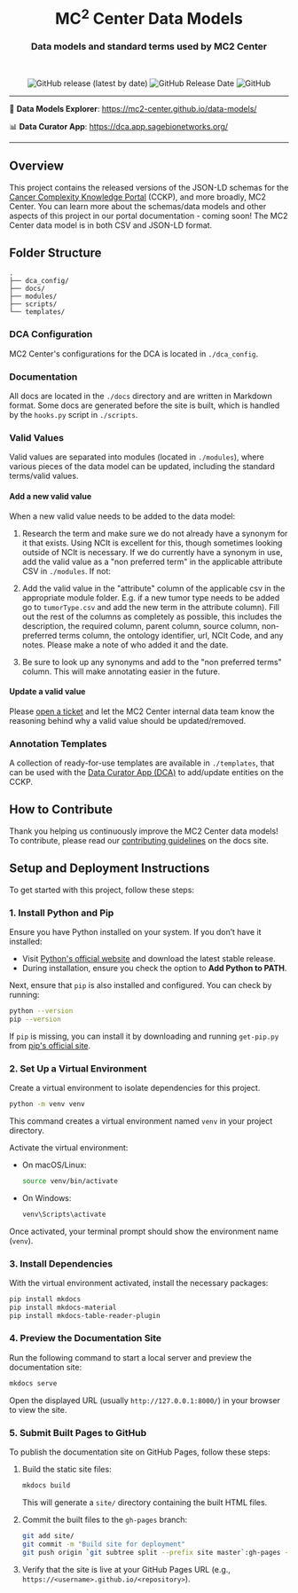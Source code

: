 <h1 align="center">
  MC<sup>2</sup> Center Data Models
</h1>

<h3 align="center">
  Data models and standard terms used by MC2 Center
</h3>
<br/>

<p align="center">
  <img 
    alt="GitHub release (latest by date)" 
    src="https://img.shields.io/github/release/mc2-center/mc2-data-models?label=latest%20release&display_name=release&style=flat-square"
  >
  <img 
    alt="GitHub Release Date" 
    src="https://img.shields.io/github/release-date/mc2-center/mc2-data-models?style=flat-square&color=green"
  >
  <img 
    alt="GitHub" 
    src="https://img.shields.io/github/license/mc2-center/mc2-data-models?style=flat-square&color=orange"
  >
</p>

---

🔎 **Data Models Explorer**: https://mc2-center.github.io/data-models/

📊 **Data Curator App**: https://dca.app.sagebionetworks.org/

---

## Overview

This project contains the released versions of the JSON-LD schemas for the
[Cancer Complexity Knowledge Portal] (CCKP), and more broadly, MC2 Center.
You can learn more about the schemas/data models and other aspects of this
project in our portal documentation - coming soon! The MC2 Center data model
is in both CSV and JSON-LD format.

## Folder Structure

```
.
├── dca_config/
├── docs/
├── modules/
├── scripts/
└── templates/
```

### DCA Configuration

MC2 Center's configurations for the DCA is located in `./dca_config`.

### Documentation

All docs are located in the `./docs` directory and are written in Markdown
format. Some docs are generated before the site is built, which is handled
by the `hooks.py` script in `./scripts`.

### Valid Values

Valid values are separated into modules (located in `./modules`), where
various pieces of the data model can be updated, including the standard
terms/valid values.

#### Add a new valid value
 
When a new valid value needs to be added to the data model:

1. Research the term and make sure we do not already have a synonym for it
   that exists. Using NCIt is excellent for this, though sometimes looking
   outside of NCIt is necessary. If we do currently have a synonym in use,
   add the valid value as a "non preferred term" in the applicable attribute
   CSV in `./modules`. If not:

2. Add the valid value in the "attribute" column of the applicable csv in
the appropriate module folder. E.g. if a new tumor type needs to be added
go to `tumorType.csv` and add the new term in the attribute column). Fill
out the rest of the columns as completely as possible, this includes the
description, the required column, parent column, source column, non-preferred
terms column, the ontology identifier, url, NCIt Code, and any notes.
Please make a note of who added it and the date.

3. Be sure to look up any synonyms and add to the "non preferred terms"
   column. This will make annotating easier in the future.

#### Update a valid value

Please [open a ticket] and let the MC2 Center internal data team know the
reasoning behind why a valid value should be updated/removed.

### Annotation Templates

A collection of ready-for-use templates are available in `./templates`, that
can be used with the [Data Curator App (DCA)] to add/update entities on the
CCKP.

## How to Contribute

Thank you helping us continuously improve the MC2 Center data models!  To
contribute, please read our [contributing guidelines] on the docs site.


## Setup and Deployment Instructions

To get started with this project, follow these steps:

### 1. Install Python and Pip
Ensure you have Python installed on your system. If you don’t have it installed:

- Visit [Python's official website](https://www.python.org/) and download the latest stable release.
- During installation, ensure you check the option to **Add Python to PATH**.

Next, ensure that `pip` is also installed and configured. You can check by running:

```bash
python --version
pip --version
```

If `pip` is missing, you can install it by downloading and running `get-pip.py` from [pip's official site](https://pip.pypa.io/en/stable/installation/).

### 2. Set Up a Virtual Environment
Create a virtual environment to isolate dependencies for this project.

```bash
python -m venv venv
```

This command creates a virtual environment named `venv` in your project directory.

Activate the virtual environment:

- On macOS/Linux:
  ```bash
  source venv/bin/activate
  ```
- On Windows:
  ```cmd
  venv\Scripts\activate
  ```

Once activated, your terminal prompt should show the environment name (`venv`).

### 3. Install Dependencies
With the virtual environment activated, install the necessary packages:

```bash
pip install mkdocs
pip install mkdocs-material
pip install mkdocs-table-reader-plugin
```

### 4. Preview the Documentation Site
Run the following command to start a local server and preview the documentation site:

```bash
mkdocs serve
```

Open the displayed URL (usually `http://127.0.0.1:8000/`) in your browser to view the site.

### 5. Submit Built Pages to GitHub
To publish the documentation site on GitHub Pages, follow these steps:

1. Build the static site files:
   ```bash
   mkdocs build
   ```
   This will generate a `site/` directory containing the built HTML files.

2. Commit the built files to the `gh-pages` branch:
   ```bash
   git add site/
   git commit -m "Build site for deployment"
   git push origin `git subtree split --prefix site master`:gh-pages --force
   ```

3. Verify that the site is live at your GitHub Pages URL (e.g., `https://<username>.github.io/<repository>`).



[Cancer Complexity Knowledge Portal]: https://cancercomplexity.synapse.org/
[open a ticket]: https://github.com/mc2-center/data-models/issues/new?assignees=aditigopalan&labels=bug&projects=&template=bug-report.md&title=%5Bbug%5D+
[Data Curator App (DCA)]: https://dca.app.sagebionetworks.org/
[Contributing guidelines]: https://mc2-center.github.io/data-models/contributing/